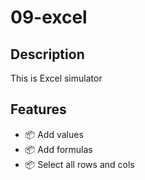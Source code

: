 # 09-excel

## Description
This is Excel simulator

## Features
- 📦 Add values
- 📦 Add formulas
- 📦 Select all rows and cols
